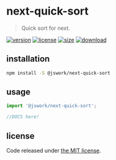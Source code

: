 # next-quick-sort
> Quick sort for next.

[![version][version-image]][version-url]
[![license][license-image]][license-url]
[![size][size-image]][size-url]
[![download][download-image]][download-url]

## installation
```bash
npm install -S @jswork/next-quick-sort
```

## usage
```js
import '@jswork/next-quick-sort';

//DOCS here!
```

## license
Code released under [the MIT license](https://github.com/afeiship/next-quick-sort/blob/master/LICENSE.txt).

[version-image]: https://img.shields.io/npm/v/@jswork/next-quick-sort
[version-url]: https://npmjs.org/package/@jswork/next-quick-sort

[license-image]: https://img.shields.io/npm/l/@jswork/next-quick-sort
[license-url]: https://github.com/afeiship/next-quick-sort/blob/master/LICENSE.txt

[size-image]: https://img.shields.io/bundlephobia/minzip/@jswork/next-quick-sort
[size-url]: https://github.com/afeiship/next-quick-sort/blob/master/dist/next-quick-sort.min.js

[download-image]: https://img.shields.io/npm/dm/@jswork/next-quick-sort
[download-url]: https://www.npmjs.com/package/@jswork/next-quick-sort
